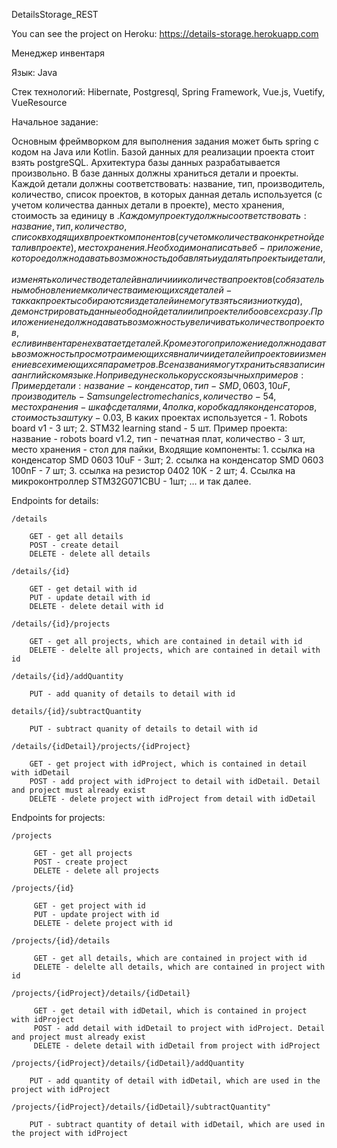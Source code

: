 DetailsStorage_REST

You can see the project on Heroku: https://details-storage.herokuapp.com

Менеджер инвентаря

Язык: Java

Стек технологий: Hibernate, Postgresql, Spring Framework, Vue.js, Vuetify, VueResource

Начальное задание:

Основным фреймворком для выполнения задания может быть spring с кодом на Java или Kotlin. Базой данных для реализации проекта стоит взять postgreSQL. Архитектура базы данных разрабатывается произвольно. В базе данных должны храниться детали и проекты. Каждой детали должны соответствовать: название, тип, производитель, количество, список проектов, в которых данная деталь используется (с учетом количества данных детали в проекте), место хранения, стоимость за единицу в $. Каждому проекту должны соответствовать: название, тип, количество, список входящих в проект компонентов (с учетом количества конкретной детали в проекте), место хранения. Необходимо написать веб-приложение, которое должно давать возможность добавлять и удалять проекты и детали, изменять количество деталей в наличии и количества проектов (с обязательным обновлением количества имеющихся деталей - так как проекты собираются из деталей и не могут взяться из ниоткуда), демонстрировать данные об одной детали или проекте либо о всех сразу. Приложение не должно давать возможность увеличивать количество проектов, если в инвентаре не хватает деталей. Кроме этого приложение должно давать возможность просмотра имеющихся в наличии деталей и проектов и изменение всех имеющихся параметров. Все названия могут храниться в записи на английском языке. Но приведу несколько русскоязычных примеров: Пример детали: название - конденсатор, тип - SMD, 0603, 10uF, производитель - Samsung electromechanics, количество - 54, место хранения - шкаф с деталями, 4 полка, коробка для конденсаторов, стоимость за штуку - 0.03$, В каких проектах используется - 1. Robots board v1 - 3 шт; 2. STM32 learning stand - 5 шт. Пример проекта: название - robots board v1.2, тип - печатная плат, количество - 3 шт, место хранения - стол для пайки, Входящие компоненты: 1. ссылка на конденсатор SMD 0603 10uF - 3шт; 2. ссылка на конденсатор SMD 0603 100nF - 7 шт; 3. ссылка на резистор 0402 10K - 2 шт; 4. Ссылка на микроконтроллер STM32G071CBU - 1шт; … и так далее.

Endpoints for details: 
    
    /details
    
        GET - get all details
        POST - create detail
        DELETE - delete all details
    
    /details/{id}
    
        GET - get detail with id
        PUT - update detail with id
        DELETE - delete detail with id
        
    /details/{id}/projects
    
        GET - get all projects, which are contained in detail with id
        DELETE - delelte all projects, which are contained in detail with id
        
    /details/{id}/addQuantity
    
        PUT - add quanity of details to detail with id
        
    details/{id}/subtractQuantity
        
        PUT - subtract quanity of details to detail with id
        
    /details/{idDetail}/projects/{idProject}
    
        GET - get project with idProject, which is contained in detail with idDetail
        POST - add project with idProject to detail with idDetail. Detail and project must already exist
        DELETE - delete project with idProject from detail with idDetail
    
Endpoints for projects:

    /projects
        
         GET - get all projects
         POST - create project
         DELETE - delete all projects
    
    /projects/{id}
        
         GET - get project with id
         PUT - update project with id
         DELETE - delete project with id
            
    /projects/{id}/details
        
         GET - get all details, which are contained in project with id
         DELETE - delelte all details, which are contained in project with id
            
    /projects/{idProject}/details/{idDetail}
        
         GET - get detail with idDetail, which is contained in project with idProject
         POST - add detail with idDetail to project with idProject. Detail and project must already exist
         DELETE - delete detail with idDetail from project with idProject
            
    /projects/{idProject}/details/{idDetail}/addQuantity
    
        PUT - add quantity of detail with idDetail, which are used in the project with idProject
        
    /projects/{idProject}/details/{idDetail}/subtractQuantity"
    
        PUT - subtract quantity of detail with idDetail, which are used in the project with idProject
            
    